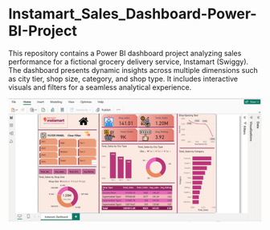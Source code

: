 # Instamart_Sales_Dashboard-Power-BI-Project
This repository contains a Power BI dashboard project analyzing sales performance for a fictional grocery delivery service, Instamart (Swiggy).  The dashboard presents dynamic insights across multiple dimensions such as city tier, shop size, category, and shop type. It includes interactive visuals and filters for a seamless analytical experience.

<img src="https://github.com/shubhangi-919/Instamart_Sales_Dashboard-Power-BI-Project/blob/2c7e028890a305a940a9ad773b85a9b06e8f718a/Instamart_Dashboard%20SS.png" alt="Image Description" width="600">
